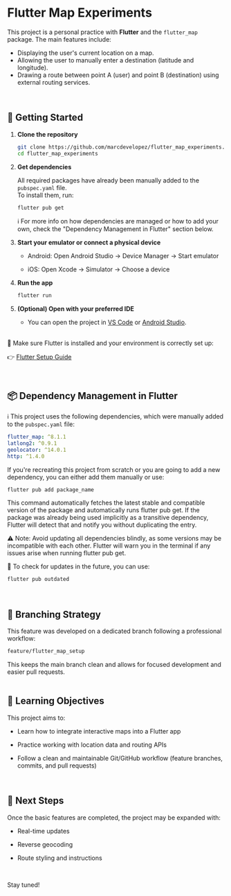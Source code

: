# Flutter Map Experiments

This project is a personal practice with **Flutter** and the `flutter_map` package. The main features include:

- Displaying the user's current location on a map.
- Allowing the user to manually enter a destination (latitude and longitude).
- Drawing a route between point A (user) and point B (destination) using external routing services.
<br>  

## 🚀 Getting Started

1. **Clone the repository**
   
   ```bash
   git clone https://github.com/marcdevelopez/flutter_map_experiments.git
   cd flutter_map_experiments
   ```  
2. **Get dependencies**
   
   All required packages have already been manually added to the `pubspec.yaml` file.  
To install them, run:
   
   ```bash
   flutter pub get
   ```
   ℹ️ For more info on how dependencies are managed or how to add your own,
check the "Dependency Management in Flutter" section below.
   
3. **Start your emulator or connect a physical device**
   - Android: Open Android Studio → Device Manager → Start emulator

   - iOS: Open Xcode → Simulator → Choose a device
4. **Run the app**
   
   ```bash
   flutter run
   ```
5. **(Optional) Open with your preferred IDE**
   - You can open the project in [VS Code](https://code.visualstudio.com/) or [Android Studio](https://developer.android.com/studio).
<br> 
📎 Make sure Flutter is installed and your environment is correctly set up:  

👉 [Flutter Setup Guide](https://docs.flutter.dev/get-started/install)

<br>  

## 📦 Dependency Management in Flutter  

ℹ️ This project uses the following dependencies, which were manually added to the `pubspec.yaml` file:
 ```yaml
 flutter_map: ^8.1.1
 latlong2: ^0.9.1
 geolocator: ^14.0.1
 http: ^1.4.0
 ```

If you're recreating this project from scratch or you are going to add a new dependency, you can either add them manually or use:

```bash
flutter pub add package_name
```
This command automatically fetches the latest stable and compatible version of the package and automatically runs flutter pub get. If the package was already being used implicitly as a transitive dependency, Flutter will detect that and notify you without duplicating the entry.  

⚠️ Note: Avoid updating all dependencies blindly, as some versions may be incompatible with each other. Flutter will warn you in the terminal if any issues arise when running flutter pub get.  

🔎 To check for updates in the future, you can use:

```bash
flutter pub outdated
```
<br>  

## 🌿 Branching Strategy  
This feature was developed on a dedicated branch following a professional workflow:

```bash
feature/flutter_map_setup  
```
This keeps the main branch clean and allows for focused development and easier pull requests.  
<br>  

## 🎯 Learning Objectives  
This project aims to:

- Learn how to integrate interactive maps into a Flutter app

- Practice working with location data and routing APIs

- Follow a clean and maintainable Git/GitHub workflow (feature branches, commits, and pull requests)
<br>  

## 🧪 Next Steps  
Once the basic features are completed, the project may be expanded with:

- Real-time updates

- Reverse geocoding

- Route styling and instructions  
<br>  
  
Stay tuned!
